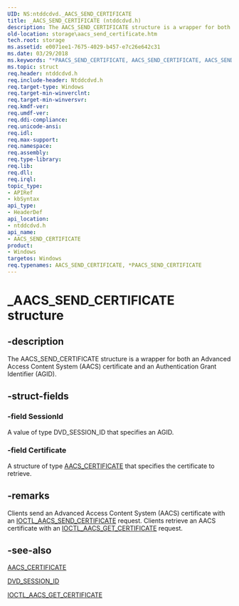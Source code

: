 ```yaml
---
UID: NS:ntddcdvd._AACS_SEND_CERTIFICATE
title: _AACS_SEND_CERTIFICATE (ntddcdvd.h)
description: The AACS_SEND_CERTIFICATE structure is a wrapper for both an Advanced Access Content System (AACS) certificate and an Authentication Grant Identifier (AGID).
old-location: storage\aacs_send_certificate.htm
tech.root: storage
ms.assetid: e0071ee1-7675-4029-b457-e7c26e642c31
ms.date: 03/29/2018
ms.keywords: "*PAACS_SEND_CERTIFICATE, AACS_SEND_CERTIFICATE, AACS_SEND_CERTIFICATE structure [Storage Devices], PAACS_SEND_CERTIFICATE, PAACS_SEND_CERTIFICATE structure pointer [Storage Devices], _AACS_SEND_CERTIFICATE, ntddcdvd/AACS_SEND_CERTIFICATE, ntddcdvd/PAACS_SEND_CERTIFICATE, storage.aacs_send_certificate, structs-DVD_0f4e9fce-96a6-4064-bbb2-4c7077dad635.xml"
ms.topic: struct
req.header: ntddcdvd.h
req.include-header: Ntddcdvd.h
req.target-type: Windows
req.target-min-winverclnt: 
req.target-min-winversvr: 
req.kmdf-ver: 
req.umdf-ver: 
req.ddi-compliance: 
req.unicode-ansi: 
req.idl: 
req.max-support: 
req.namespace: 
req.assembly: 
req.type-library: 
req.lib: 
req.dll: 
req.irql: 
topic_type:
- APIRef
- kbSyntax
api_type:
- HeaderDef
api_location:
- ntddcdvd.h
api_name:
- AACS_SEND_CERTIFICATE
product:
- Windows
targetos: Windows
req.typenames: AACS_SEND_CERTIFICATE, *PAACS_SEND_CERTIFICATE
---
```


# _AACS_SEND_CERTIFICATE structure


## -description


The AACS_SEND_CERTIFICATE structure is a wrapper for both an Advanced Access Content System (AACS) certificate and an Authentication Grant Identifier (AGID).


## -struct-fields




### -field SessionId

A value of type DVD_SESSION_ID that specifies an AGID.


### -field Certificate

A structure of type <a href="https://docs.microsoft.com/windows-hardware/drivers/ddi/content/ntddcdvd/ns-ntddcdvd-_aacs_certificate">AACS_CERTIFICATE</a> that specifies the certificate to retrieve.


## -remarks



Clients send an Advanced Access Content System (AACS) certificate with an <a href="https://docs.microsoft.com/windows-hardware/drivers/ddi/content/ntddcdvd/ni-ntddcdvd-ioctl_aacs_send_certificate">IOCTL_AACS_SEND_CERTIFICATE</a> request. Clients retrieve an AACS certificate with an <a href="https://docs.microsoft.com/windows-hardware/drivers/ddi/content/ntddcdvd/ni-ntddcdvd-ioctl_aacs_get_certificate">IOCTL_AACS_GET_CERTIFICATE</a> request. 




## -see-also




<a href="https://docs.microsoft.com/windows-hardware/drivers/ddi/content/ntddcdvd/ns-ntddcdvd-_aacs_certificate">AACS_CERTIFICATE</a>



<a href="https://docs.microsoft.com/previous-versions/windows/hardware/drivers/ff553743(v=vs.85)">DVD_SESSION_ID</a>



<a href="https://docs.microsoft.com/windows-hardware/drivers/ddi/content/ntddcdvd/ni-ntddcdvd-ioctl_aacs_get_certificate">IOCTL_AACS_GET_CERTIFICATE</a>
 

 

